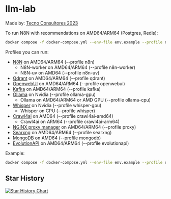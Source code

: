 # llm-lab

Made by: [Tecno Consultores 2023](https://www.tecnoconsultores.net/)

To run N8N with recommendations on AMD64/ARM64 (Postgres, Redis):

```bash
docker compose -f docker-compose.yml --env-file env.example --profile n8n --profile n8n-worker up -d
```

Profiles you can run:

* [N8N](https://github.com/n8n-io/n8n) on AMD64/ARM64 (--profile n8n)
    + N8N-worker on AMD64/ARM64 (--profile n8n-worker)
    + N8N-uv on AMD64 (--profile n8n-uv)
* [Qdrant](https://github.com/qdrant/qdrant) on AMD64/ARM64 (--profile qdrant)
* [OpenwebUI](https://github.com/open-webui/open-webui) on AMD64/ARM64 (--profile openwebui)
* [Kafka](https://github.com/apache/kafka) on AMD64/ARM64 (--profile kafka)
* [Ollama](https://github.com/ollama/ollama) on Nvidia (--profile ollama-gpu)
    + Ollama on AMD64/ARM64 or AMD GPU (--profile ollama-cpu)
* [Whisper](https://github.com/openai/whisper) on Nvidia (--profile whisper-gpu)
    + Whisper on CPU (--profile whisper)
* [Crawl4ai](https://github.com/unclecode/crawl4ai) on AMD64 (--profile crawl4ai-amd64)
    + Crawl4ai on ARM64 (--profile crawl4ai-arm64)
* [NGINX proxy manager](https://github.com/NginxProxyManager/nginx-proxy-manager) on AMD64/ARM64 (--profile proxy)
* [Searxng](https://github.com/searxng/searxng) on AMD64/ARM64 (--profile searxng)
* [MongoDB](https://www.mongodb.com) on AMD64 (--profile mongodb)
* [EvolutionAPI](https://doc.evolution-api.com/v1/en/get-started/introduction) on AMD64/ARM64 (--profile evolutionapi)

Example:

```bash
docker compose -f docker-compose.yml --env-file env.example --profile n8n --profile n8n-worker --profile openwebui up -d
```

## Star History

[![Star History Chart](https://api.star-history.com/svg?repos=tecno-consultores/llm-lab&type=Date)](https://www.star-history.com/#tecno-consultores/llm-lab&Date)

